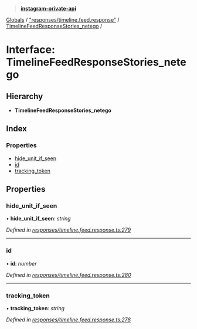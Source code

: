 > **[instagram-private-api](../README.md)**

[Globals](../README.md) / ["responses/timeline.feed.response"](../modules/_responses_timeline_feed_response_.md) / [TimelineFeedResponseStories_netego](_responses_timeline_feed_response_.timelinefeedresponsestories_netego.md) /

# Interface: TimelineFeedResponseStories_netego

## Hierarchy

* **TimelineFeedResponseStories_netego**

## Index

### Properties

* [hide_unit_if_seen](_responses_timeline_feed_response_.timelinefeedresponsestories_netego.md#hide_unit_if_seen)
* [id](_responses_timeline_feed_response_.timelinefeedresponsestories_netego.md#id)
* [tracking_token](_responses_timeline_feed_response_.timelinefeedresponsestories_netego.md#tracking_token)

## Properties

###  hide_unit_if_seen

• **hide_unit_if_seen**: *string*

*Defined in [responses/timeline.feed.response.ts:279](https://github.com/dilame/instagram-private-api/blob/e9c516c/src/responses/timeline.feed.response.ts#L279)*

___

###  id

• **id**: *number*

*Defined in [responses/timeline.feed.response.ts:280](https://github.com/dilame/instagram-private-api/blob/e9c516c/src/responses/timeline.feed.response.ts#L280)*

___

###  tracking_token

• **tracking_token**: *string*

*Defined in [responses/timeline.feed.response.ts:278](https://github.com/dilame/instagram-private-api/blob/e9c516c/src/responses/timeline.feed.response.ts#L278)*